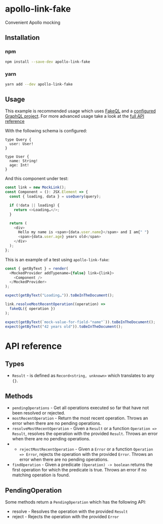 # apollo-link-fake

Convenient Apollo mocking

## Installation

### npm

```sh
npm install --save-dev apollo-link-fake
```

### yarn

```sh
yarn add --dev apollo-link-fake
```

## Usage

This example is recommended usage which uses [FakeQL] and a [configured GraphQL project][graphql-config]. For more advanced usage take a look at the [full API reference][API reference]

With the following schema is configured:

```gql
type Query {
  user: User!
}

type User {
  name: String!
  age: Int!
}
```

And this component under test:

```typescript
const link = new MockLink();
const Component = (): JSX.Element => {
  const { loading, data } = useQuery(query);

  if (!data || loading) {
    return <>Loading…</>;
  }

  return (
    <div>
      Hello my name is <span>{data.user.name}</span> and I am{" "}
      <span>{data.user.age} years old</span>
    </div>
  );
};
```

This is an example of a test using `apollo-link-fake`:

```typescript
const { getByText } = render(
  <MockedProvider addTypename={false} link={link}>
    <Component />
  </MockedProvider>
);

expect(getByText("Loading…")).toBeInTheDocument();

link.resolveMostRecentOperation((operation) =>
  fakeQL({ operation })
);

expect(getByText(`mock-value-for-field-"name"`)).toBeInTheDocument();
expect(getByText("42 years old")).toBeInTheDocument();
```

# API reference

## Types

- `Result` - is defined as `Record<string, unknown>` which translates to any `{}`.

## Methods

- `pendingOperations` - Get all operations executed so far that have not been resolved or rejected.
- `mostRecentOperation` - Return the most recent operation. Throws an error when there are no pending operations.
- `resolveMostRecentOperation` - Given a `Result` or a function `Operation => Result`, resolves the operation with the provided `Result`. Throws an error when there are no pending operations.
- - `rejectMostRecentOperation` - Given a `Error` or a function `Operation => Error`, rejects the operation with the provided `Error`. Throws an error when there are no pending operations.
- `findOperation` - Given a predicate `(Operation) -> boolean` returns the first operation for which the predicate is true. Throws an error if no matching operation is found.

## PendingOperation

Some methods return a `PendingOperation` which has the following API:

- resolve - Resolves the operation with the provided `Result`
- reject - Rejects the operation with the provided `Error`

[API reference]: #api-reference
[FakeQL]: https://github.com/klaaspieter/fakeql
[graphql-config]: https://github.com/kamilkisiela/graphql-config
